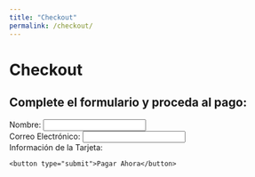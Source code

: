 ```yaml
---
title: "Checkout"
permalink: /checkout/
---
```


# Checkout

<!-- Include Stripe.js -->
<script src="https://js.stripe.com/v3/"></script>

<!-- HTML content for the checkout form -->
<div class="page__content">
  <h2>Complete el formulario y proceda al pago:</h2>
  
  <!-- Selected Plan Section -->
  <div id="selected-plan"></div>
  
  <!-- Payment Form -->
  <form id="payment-form">
    <div>
      <label for="name">Nombre:</label>
      <input type="text" id="name" name="name" required>
    </div>
    <div>
      <label for="email">Correo Electrónico:</label>
      <input type="email" id="email" name="email" required>
    </div>
    <div>
      <label for="card-element">Información de la Tarjeta:</label>
      <div id="card-element"></div>
    </div>
    
    <button type="submit">Pagar Ahora</button>
  </form>
</div>

<!-- JavaScript code for handling Stripe Elements and form submission -->
<script>
document.addEventListener('DOMContentLoaded', function() {
  // Set up Stripe.js with your publishable key
  const stripe = Stripe('{{ site.STRIPE_PUBLISHABLE_KEY }}');

  // Create an instance of the card Element
  const elements = stripe.elements();
  const cardElement = elements.create('card');

  // Add the card Element to the form
  cardElement.mount('#card-element');

  // Handle form submission
  const form = document.getElementById('payment-form');
  form.addEventListener('submit', async function(event) {
    event.preventDefault();

    // Retrieve user input from the form
    const name = document.getElementById('name').value;
    const email = document.getElementById('email').value;

    // Create payment method using card element
    const { paymentMethod, error } = await stripe.createPaymentMethod({
      type: 'card',
      card: cardElement,
      billing_details: {
        name: name,
        email: email
      }
    });

    if (error) {
      console.error('Error creating payment method:', error);
    } else {
      console.log('Payment method created:', paymentMethod);
      
      // TODO: Send payment method to your server to process payment
      // For now, you can display a success message or redirect to a success page
      alert('Pago exitoso. Redirigiendo a página de éxito...');
      window.location.href = '/pago-exitoso';
    }
  });

  // Display selected plan dynamically
  const urlParams = new URLSearchParams(window.location.search);
  const plan = urlParams.get('plan');
  if (plan) {
    const selectedPlanElement = document.getElementById('selected-plan');
    selectedPlanElement.innerHTML = `<h3>Plan Seleccionado: ${plan}</h3>`;
  }
});
</script>

<!-- Custom CSS to style the form -->
<style>
/* Add your custom CSS styles here */
</style>

